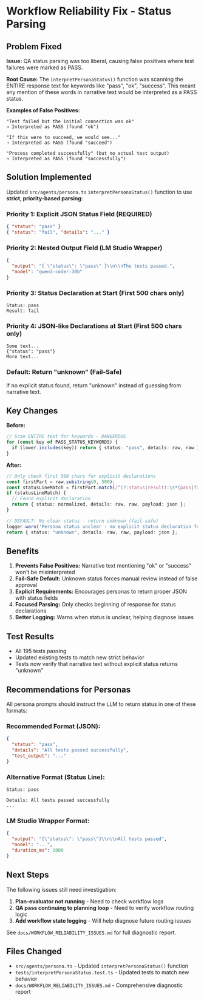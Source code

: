 # Workflow Reliability Fix - Status Parsing

## Problem Fixed

**Issue:** QA status parsing was too liberal, causing false positives where test failures were marked as PASS.

**Root Cause:** The `interpretPersonaStatus()` function was scanning the ENTIRE response text for keywords like "pass", "ok", "success". This meant any mention of these words in narrative text would be interpreted as a PASS status.

**Examples of False Positives:**
```
"Test failed but the initial connection was ok"
→ Interpreted as PASS (found "ok")

"If this were to succeed, we would see..."
→ Interpreted as PASS (found "succeed")

"Process completed successfully" (but no actual test output)
→ Interpreted as PASS (found "successfully")
```

## Solution Implemented

Updated `src/agents/persona.ts` `interpretPersonaStatus()` function to use **strict, priority-based parsing**:

### Priority 1: Explicit JSON Status Field (REQUIRED)
```json
{ "status": "pass" }
{ "status": "fail", "details": "..." }
```

### Priority 2: Nested Output Field (LM Studio Wrapper)
```json
{
  "output": "{ \"status\": \"pass\" }\\n\\nThe tests passed.",
  "model": "qwen3-coder-30b"
}
```

### Priority 3: Status Declaration at Start (First 500 chars only)
```
Status: pass
Result: fail
```

### Priority 4: JSON-like Declarations at Start (First 500 chars only)
```
Some text...
{"status": "pass"}
More text...
```

### Default: Return "unknown" (Fail-Safe)
If no explicit status found, return "unknown" instead of guessing from narrative text.

## Key Changes

**Before:**
```typescript
// Scan ENTIRE text for keywords - DANGEROUS
for (const key of PASS_STATUS_KEYWORDS) {
  if (lower.includes(key)) return { status: "pass", details: raw, raw };
}
```

**After:**
```typescript
// Only check first 500 chars for explicit declarations
const firstPart = raw.substring(0, 500);
const statusLineMatch = firstPart.match(/^(?:status|result):\s*(pass|fail|...)/im);
if (statusLineMatch) {
  // Found explicit declaration
  return { status: normalized, details: raw, raw, payload: json };
}

// DEFAULT: No clear status - return unknown (fail-safe)
logger.warn('Persona status unclear - no explicit status declaration found');
return { status: "unknown", details: raw, raw, payload: json };
```

## Benefits

1. **Prevents False Positives:** Narrative text mentioning "ok" or "success" won't be misinterpreted
2. **Fail-Safe Default:** Unknown status forces manual review instead of false approval
3. **Explicit Requirements:** Encourages personas to return proper JSON with status fields
4. **Focused Parsing:** Only checks beginning of response for status declarations
5. **Better Logging:** Warns when status is unclear, helping diagnose issues

## Test Results

- All 195 tests passing
- Updated existing tests to match new strict behavior
- Tests now verify that narrative text without explicit status returns "unknown"

## Recommendations for Personas

All persona prompts should instruct the LLM to return status in one of these formats:

### Recommended Format (JSON):
```json
{
  "status": "pass",
  "details": "All tests passed successfully",
  "test_output": "..."
}
```

### Alternative Format (Status Line):
```
Status: pass

Details: All tests passed successfully
...
```

### LM Studio Wrapper Format:
```json
{
  "output": "{\"status\": \"pass\"}\\n\\nAll tests passed",
  "model": "...",
  "duration_ms": 1000
}
```

## Next Steps

The following issues still need investigation:

1. **Plan-evaluator not running** - Need to check workflow logs
2. **QA pass continuing to planning loop** - Need to verify workflow routing logic
3. **Add workflow state logging** - Will help diagnose future routing issues

See `docs/WORKFLOW_RELIABILITY_ISSUES.md` for full diagnostic report.

## Files Changed

- `src/agents/persona.ts` - Updated `interpretPersonaStatus()` function
- `tests/interpretPersonaStatus.test.ts` - Updated tests to match new behavior
- `docs/WORKFLOW_RELIABILITY_ISSUES.md` - Comprehensive diagnostic report
